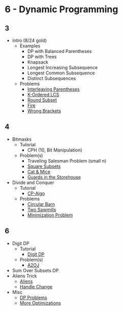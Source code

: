 # 6 - Dynamic Programming

## 3

  * Intro (8/24 gold)
    * Examples
      * DP with Balanced Parentheses
      * DP with Trees
      * Knapsack
      * Longest Increasing Subsequence
      * Longest Common Subsequence
      * Distinct Subsequences
    * Problems
      * [Interleaving Parentheses](https://community.topcoder.com/stat?c=problem_statement&pm=14635&rd=16933)
      * [K-Ordered LCS](https://www.hackerearth.com/problem/algorithm/mancunian-and-k-ordered-lcs-e6a4b8c6/) [](51)
      * [Round Subset](http://codeforces.com/contest/837/problem/D) [](59)
      * [Fire](http://codeforces.com/contest/864/problem/E) [](59)
      * [Wrong Brackets](https://csacademy.com/contest/round-51/task/wrong-brackets/) [](69)

## 4
  * Bitmasks
    * Tutorial
      * CPH (10, Bit Manipulation)
    * Problem(s)
      * Traveling Salesman Problem (small n)
      * [Square Subsets](http://codeforces.com/contest/895/problem/C) [](63)
      * [Cat & Mice](https://open.kattis.com/problems/catandmice) [](66)
      * [Guards in the Storehouse](http://codeforces.com/problemset/problem/845/F) [](71)
  * Divide and Conquer
    * Tutorial
      * [CP-Algo](https://cp-algorithms.com/dynamic_programming/divide-and-conquer-dp.html)
    * Problems
      * [Circular Barn](http://www.usaco.org/index.php?page=viewproblem2&cpid=626)
      * [Two Sawmills](https://szkopul.edu.pl/problemset/problem/ovRIpLFK3IhyFPjnVXeZtGxH/site/?key=statement)
      * [Minimization Problem](http://codeforces.com/contest/868/problem/F)

## 6
  * Digit DP
    * Tutorial
      * [Digit DP](http://codeforces.com/blog/entry/53960)
    * Problem(s)
      * [A2OJ](https://a2oj.com/category?ID=315)
  * Sum Over Subsets DP
  * Aliens Trick
    * [Aliens](https://dmoj.ca/problem/ioi16p6)
    * [Handle Change](https://codeforces.com/contest/1279/problem/F)
  * Misc
    * [DP Problems](http://codeforces.com/blog/entry/325)
    * [More Optimizations](http://codeforces.com/blog/entry/8219)
